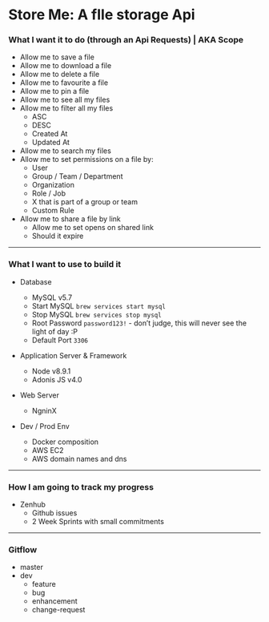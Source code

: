 # Store Me: A fIle storage Api
### What I want it to do (through an Api Requests) | AKA Scope
* Allow me to save a file
* Allow me to download a file
* Allow me to delete a file
* Allow me to favourite a file
* Allow me to pin a file
* Allow me to see all my files
* Allow me to filter all my files
	* ASC
	* DESC
	* Created At
	* Updated At
* Allow me to search my files
* Allow me to set permissions on a file by:
	* User
	* Group / Team / Department
	* Organization
	* Role / Job
	* X that is part of a group or team
	* Custom Rule 
* Allow me to share a file by link
	* Allow me to set opens on shared link
	* Should it expire

---
### What I want to use to build it
* Database
	* MySQL v5.7
	* Start MySQL `brew services start mysql`
	* Stop MySQL `brew services stop mysql`
	* Root Password `password123!` - don’t judge, this will never see the light of day :P
	* Default Port `3306`

* Application Server & Framework
	* Node v8.9.1
	* Adonis JS v4.0

* Web Server
	* NgninX

* Dev / Prod Env
	* Docker composition
	* AWS EC2
	* AWS domain names and dns

---
### How I am going to track my progress
* Zenhub
	* Github issues
	* 2 Week Sprints with small commitments

---
### Gitflow
* master
* dev
	* feature
	* bug
	* enhancement
	* change-request
